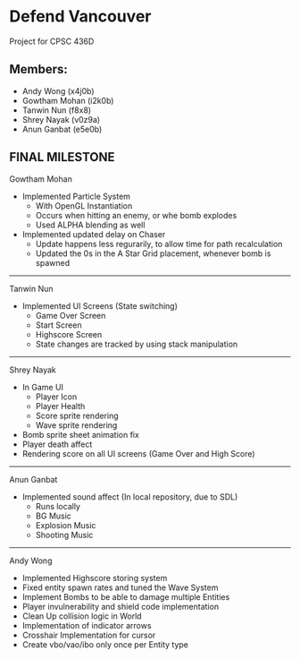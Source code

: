 # Defend Vancouver

Project for CPSC 436D

## Members:
* Andy Wong (x4j0b)
* Gowtham Mohan (i2k0b)
* Tanwin Nun (f8x8)
* Shrey Nayak (v0z9a)
* Anun Ganbat (e5e0b)

## FINAL MILESTONE

Gowtham Mohan

- Implemented Particle System
	- With OpenGL Instantiation
	- Occurs when hitting an enemy, or whe bomb explodes
	- Used ALPHA blending as well
- Implemented updated delay on Chaser
	- Update happens less regurarily, to allow time for path recalculation
	- Updated the 0s in the A Star Grid placement, whenever bomb is spawned
- - - - - - - - - - - - - - - - - - - - - - - - - - - - - - - - - - - - - - - - - - - - - 

Tanwin Nun 

- Implemented UI Screens (State switching)
	- Game Over Screen
	- Start Screen
	- Highscore Screen 
	- State changes are tracked by using stack manipulation

- - - - - - - - - - - - - - - - - - - - - - - - - - - - - - - - - - - - - - - - - - - - - 

Shrey Nayak

- In Game UI
	- Player Icon
	- Player Health
	- Score sprite rendering 
	- Wave sprite rendering 
- Bomb sprite sheet animation fix
- Player death affect
- Rendering score on all UI screens (Game Over and High Score)

- - - - - - - - - - - - - - - - - - - - - - - - - - - - - - - - - - - - - - - - - - - - - 

Anun Ganbat

- Implemented sound affect (In local repository, due to SDL)
	- Runs locally
	- BG Music
	- Explosion Music
	- Shooting Music

- - - - - - - - - - - - - - - - - - - - - - - - - - - - - - - - - - - - - - - - - - - - - 

Andy Wong

- Implemented Highscore storing system
- Fixed entity spawn rates and tuned the Wave System
- Implement Bombs to be able to damage multiple Entities
- Player invulnerability and shield code implementation
- Clean Up collision logic in World
- Implementation of indicator arrows
- Crosshair Implementation for cursor
- Create vbo/vao/ibo only once per Entity type
 




